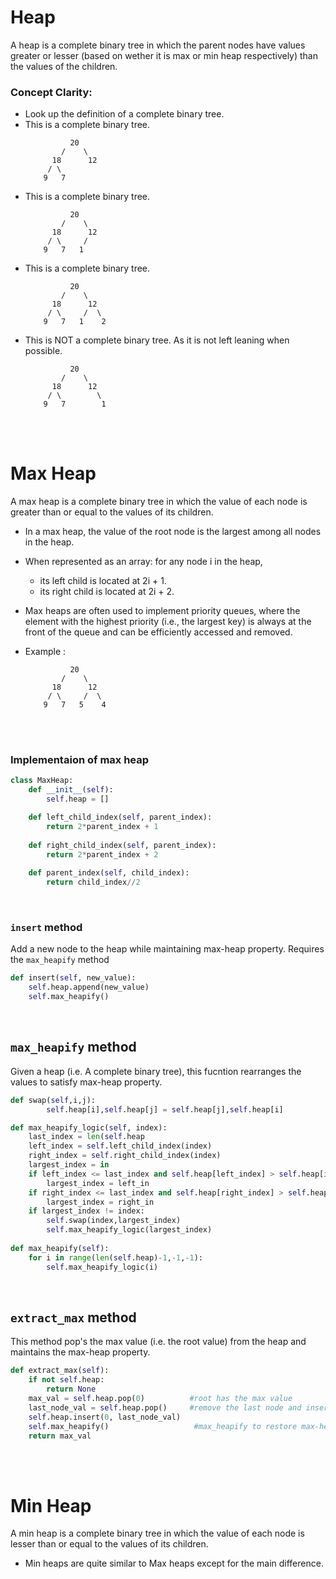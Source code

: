 # Heap

A heap is a complete binary tree in which the parent nodes have values greater or lesser (based on wether it is max or min heap respectively) than the values of the children.



### Concept Clarity:

- Look up the definition of a complete binary tree.
- This is a complete binary tree.
    ```
              20
            /    \
          18      12
         / \       
        9   7       

    ```
- This is a complete binary tree.
    ```
              20
            /    \
          18      12
         / \     / 
        9   7   1   

    ```
- This is a complete binary tree.
    ```
              20
            /    \
          18      12
         / \     /  \
        9   7   1    2

    ```
- This is NOT a complete binary tree. As it is not left leaning when possible.
    ```
              20
            /    \
          18      12
         / \        \
        9   7        1

    ```

<br/>
<br/>

# Max Heap

A max heap is a complete binary tree in which the value of each node is greater than or equal to the values of its children.

- In a max heap, the value of the root node is the largest among all nodes in the heap. 
- When represented as an array: for any node i in the heap, 
    - its left child is located at 2i + 1.
    - its right child is located at 2i + 2.
- Max heaps are often used to implement priority queues, where the element with the highest priority (i.e., the largest key) is always at the front of the queue and can be efficiently accessed and removed.

- Example :

    ```
              20
            /    \
          18      12
         / \     /  \
        9   7   5    4

    ```


<br/>
<br/>


### Implementaion of max heap

```python
class MaxHeap:
    def __init__(self):
        self.heap = []

    def left_child_index(self, parent_index):
        return 2*parent_index + 1
    
    def right_child_index(self, parent_index):
        return 2*parent_index + 2
    
    def parent_index(self, child_index):
        return child_index//2
```

<br/>

### `insert` method

Add a new node to the heap while maintaining max-heap property. Requires the `max_heapify` method 

```python
def insert(self, new_value):
    self.heap.append(new_value)
    self.max_heapify()      
```
<br/>

## `max_heapify` method

Given a heap (i.e. A complete binary tree), this fucntion rearranges the values to satisfy max-heap property.

```python
def swap(self,i,j):
        self.heap[i],self.heap[j] = self.heap[j],self.heap[i]

def max_heapify_logic(self, index):
    last_index = len(self.heap
    left_index = self.left_child_index(index)
    right_index = self.right_child_index(index)
    largest_index = in
    if left_index <= last_index and self.heap[left_index] > self.heap[index]:
        largest_index = left_in
    if right_index <= last_index and self.heap[right_index] > self.heap[largest_index]:
        largest_index = right_in
    if largest_index != index:
        self.swap(index,largest_index)
        self.max_heapify_logic(largest_index)
        
def max_heapify(self):
    for i in range(len(self.heap)-1,-1,-1):
        self.max_heapify_logic(i)

```
<br/>

## `extract_max` method

This method pop's the max value (i.e. the root value) from the heap and maintains the max-heap property.

```python
def extract_max(self):
    if not self.heap:
        return None
    max_val = self.heap.pop(0)          #root has the max value
    last_node_val = self.heap.pop()     #remove the last node and insert it as root
    self.heap.insert(0, last_node_val)
    self.max_heapify()                   #max_heapify to restore max-heap property
    return max_val
```

<br/>
<br/>

# Min Heap

A min heap is a complete binary tree in which the value of each node is lesser than or equal to the values of its children.
- Min heaps are quite similar to Max heaps except for the main difference.
